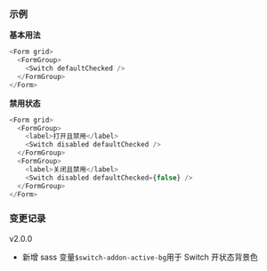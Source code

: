 ### 示例

**基本用法**

```js
<Form grid>
  <FormGroup>
    <Switch defaultChecked />
  </FormGroup>
</Form>
```

**禁用状态**

```js
<Form grid>
  <FormGroup>
    <label>打开且禁用</label>
    <Switch disabled defaultChecked />
  </FormGroup>
  <FormGroup>
    <label>关闭且禁用</label>
    <Switch disabled defaultChecked={false} />
  </FormGroup>
</Form>
```

### 变更记录

v2.0.0

* 新增 sass 变量`$switch-addon-active-bg`用于 Switch 开状态背景色
